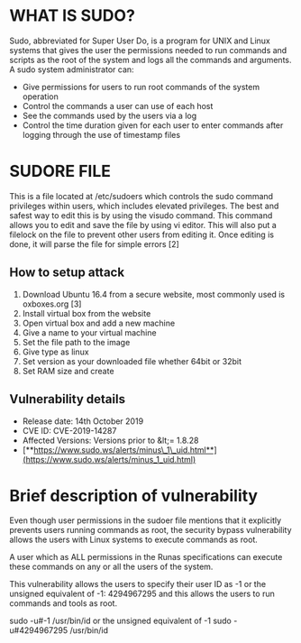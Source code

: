 
# WHAT IS SUDO?

Sudo, abbreviated for Super User Do, is a program for UNIX and Linux systems that gives the user the permissions needed to run commands and scripts as the root of the system and logs all the commands and arguments. A sudo system administrator can:

- Give permissions for users to run root commands of the system operation
- Control the commands a user can use of each host
- See the commands used by the users via a log
- Control the time duration given for each user to enter commands after logging through the use of timestamp files

# SUDORE FILE

This is a file located at /etc/sudoers which controls the sudo command privileges within users, which includes elevated privileges. The best and safest way to edit this is by using the visudo command. This command allows you to edit and save the file by using vi editor. This will also put a filelock on the file to prevent other users from editing it. Once editing is done, it will parse the file for simple errors [2]

## How to setup attack

1. Download Ubuntu 16.4 from a secure website, most commonly used is oxboxes.org [3]
2. Install virtual box from the website
3. Open virtual box and add a new machine
4. Give a name to your virtual machine
5. Set the file path to the image
6. Give type as linux
7. Set version as your downloaded file whether 64bit or 32bit
8. Set RAM size and create

## Vulnerability details

- Release date: 14th October 2019
- CVE ID: CVE-2019-14287
- Affected Versions: Versions prior to \&lt;= 1.8.28
- [**https://www.sudo.ws/alerts/minus\_1\_uid.html**](https://www.sudo.ws/alerts/minus_1_uid.html)

# Brief description of vulnerability

Even though user permissions in the sudoer file mentions that it explicitly prevents users running commands as root, the security bypass vulnerability allows the users with Linux systems to execute commands as root.

A user which as ALL permissions in the Runas specifications can execute these commands on any or all the users of the system.

This vulnerability allows the users to specify their user ID as -1 or the unsigned equivalent of -1: 4294967295 and this allows the users to run commands and tools as root.

sudo -u#-1 /usr/bin/id or the unsigned equivalent of -1 sudo -u#4294967295 /usr/bin/id

